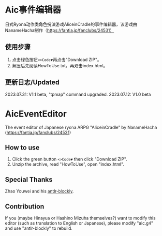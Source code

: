 # Aic事件编辑器
日式Ryona动作类角色扮演游戏AliceinCradle的事件编辑器，该游戏由NanameHacha制作（https://fantia.jp/fanclubs/24531）
## 使用步骤
1. 点击绿色按钮`<>Code▼`再点击"Download ZIP"。
2. 解压后先阅读HowToUse.txt，再双击index.html。
## 更新日志/Updated
2023.07.31: V1.1 beta, "tpmap" command upgraded.
2023.07.12: V1.0 beta
# AicEventEditor
The event editor of Japanese ryona ARPG "AliceinCradle" by NanameHacha (https://fantia.jp/fanclubs/24531)
## How to use
1. Click the green button `<>Code▼` then click "Download ZIP".
2. Unzip the archive, read "HowToUse", open "index.html".
## Special Thanks
Zhao Youwei and his [antlr-blockly](https://github.com/zhaouv/antlr-blockly).
## Contribution
If you (maybe Hinayua or Hashino Mizuha themselves?) want to modify this editor (such as translation to English or Japanese), please modify "aic.g4" and use "antlr-blockly" to rebuild.